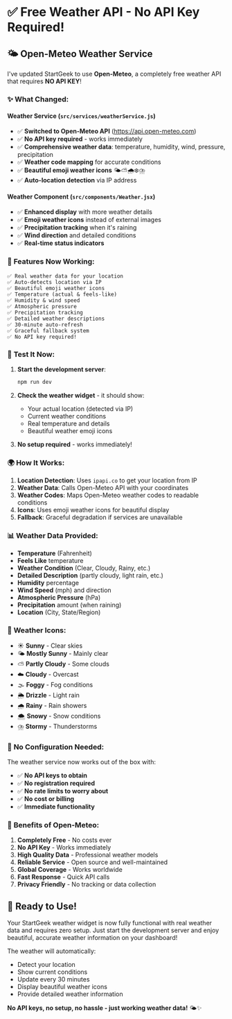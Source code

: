 # ✅ Free Weather API - No API Key Required!

## 🌤️ **Open-Meteo Weather Service**

I've updated StartGeek to use **Open-Meteo**, a completely free weather API that requires **NO API KEY**!

### ✨ **What Changed:**

#### **Weather Service (`src/services/weatherService.js`)**
- ✅ **Switched to Open-Meteo API** (https://api.open-meteo.com)
- ✅ **No API key required** - works immediately
- ✅ **Comprehensive weather data**: temperature, humidity, wind, pressure, precipitation
- ✅ **Weather code mapping** for accurate conditions
- ✅ **Beautiful emoji weather icons** 🌤️⛅🌧️❄️⛈️
- ✅ **Auto-location detection** via IP address

#### **Weather Component (`src/components/Weather.jsx`)**
- ✅ **Enhanced display** with more weather details
- ✅ **Emoji weather icons** instead of external images
- ✅ **Precipitation tracking** when it's raining
- ✅ **Wind direction** and detailed conditions
- ✅ **Real-time status indicators**

### 🚀 **Features Now Working:**

```
✅ Real weather data for your location
✅ Auto-detects location via IP
✅ Beautiful emoji weather icons
✅ Temperature (actual & feels-like)
✅ Humidity & wind speed
✅ Atmospheric pressure
✅ Precipitation tracking
✅ Detailed weather descriptions
✅ 30-minute auto-refresh
✅ Graceful fallback system
✅ No API key required!
```

### 🎯 **Test It Now:**

1. **Start the development server**:
   ```bash
   npm run dev
   ```

2. **Check the weather widget** - it should show:
   - Your actual location (detected via IP)
   - Current weather conditions
   - Real temperature and details
   - Beautiful weather emoji icons

3. **No setup required** - works immediately!

### 🌍 **How It Works:**

1. **Location Detection**: Uses `ipapi.co` to get your location from IP
2. **Weather Data**: Calls Open-Meteo API with your coordinates
3. **Weather Codes**: Maps Open-Meteo weather codes to readable conditions
4. **Icons**: Uses emoji weather icons for beautiful display
5. **Fallback**: Graceful degradation if services are unavailable

### 📊 **Weather Data Provided:**

- **Temperature** (Fahrenheit)
- **Feels Like** temperature
- **Weather Condition** (Clear, Cloudy, Rainy, etc.)
- **Detailed Description** (partly cloudy, light rain, etc.)
- **Humidity** percentage
- **Wind Speed** (mph) and direction
- **Atmospheric Pressure** (hPa)
- **Precipitation** amount (when raining)
- **Location** (City, State/Region)

### 🎨 **Weather Icons:**

- ☀️ **Sunny** - Clear skies
- 🌤️ **Mostly Sunny** - Mainly clear
- ⛅ **Partly Cloudy** - Some clouds
- ☁️ **Cloudy** - Overcast
- 🌫️ **Foggy** - Fog conditions
- 🌦️ **Drizzle** - Light rain
- 🌧️ **Rainy** - Rain showers
- 🌨️ **Snowy** - Snow conditions
- ⛈️ **Stormy** - Thunderstorms

### 🔧 **No Configuration Needed:**

The weather service now works out of the box with:
- ✅ **No API keys to obtain**
- ✅ **No registration required**
- ✅ **No rate limits to worry about**
- ✅ **No cost or billing**
- ✅ **Immediate functionality**

### 🌟 **Benefits of Open-Meteo:**

1. **Completely Free** - No costs ever
2. **No API Key** - Works immediately
3. **High Quality Data** - Professional weather models
4. **Reliable Service** - Open source and well-maintained
5. **Global Coverage** - Works worldwide
6. **Fast Response** - Quick API calls
7. **Privacy Friendly** - No tracking or data collection

## 🎉 **Ready to Use!**

Your StartGeek weather widget is now fully functional with real weather data and requires zero setup. Just start the development server and enjoy beautiful, accurate weather information on your dashboard!

The weather will automatically:
- Detect your location
- Show current conditions
- Update every 30 minutes
- Display beautiful weather icons
- Provide detailed weather information

**No API keys, no setup, no hassle - just working weather data!** 🌤️✨